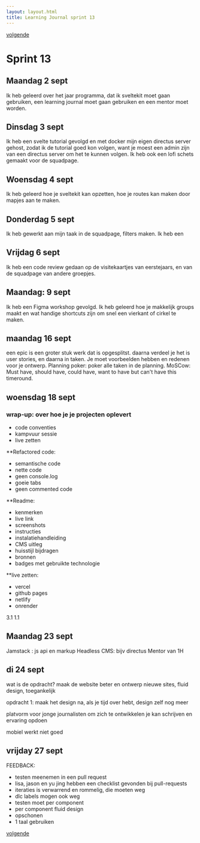 ```yaml
---
layout: layout.html
title: Learning Journal sprint 13
---
```


[volgende](../sprint14)

# Sprint 13
## Maandag 2 sept
Ik heb geleerd over het jaar programma, dat ik sveltekit moet gaan gebruiken, een learning journal moet gaan gebruiken en een mentor moet worden. 

## Dinsdag 3 sept
Ik heb een svelte tutorial gevolgd en met docker mijn eigen directus server gehost, zodat ik de tutorial goed kon volgen, want je moest een admin zijn van een directus server om het te kunnen volgen. Ik heb ook een lofi schets gemaakt voor de squadpage. 

## Woensdag 4 sept
Ik heb geleerd hoe je sveltekit kan opzetten, hoe je routes kan maken door mapjes aan te maken. 

## Donderdag 5 sept
Ik heb gewerkt aan mijn taak in de squadpage, filters maken. Ik heb een 

## Vrijdag 6 sept
Ik heb een code review gedaan op de visitekaartjes van eerstejaars, en van de squadpage van andere groepjes.

## Maandag: 9 sept 
Ik heb een Figma workshop gevolgd. Ik heb geleerd hoe je makkelijk groups maakt en wat handige shortcuts zijn om snel een vierkant of cirkel te maken. 

## maandag 16 sept
een epic is een groter stuk werk dat is opgesplitst. daarna verdeel je het is user stories, en daarna in taken. Je moet voorbeelden hebben en redenen voor je ontwerp. 
Planning poker: poker alle taken in de planning.
MoSCow: Must have, should have, could have, want to have but can't have this timeround.

## woensdag 18 sept
### wrap-up: over hoe je je projecten oplevert
- code conventies
- kampvuur sessie
- live zetten

**Refactored code: 
- semantische code
- nette code 
- geen console.log
- goeie tabs 
- geen commented code

**Readme:
- kenmerken
- live link
- screenshots
- instructies
- instalatiehandleiding
- CMS uitleg
- huisstijl bijdragen
- bronnen
- badges met gebruikte technologie

**live zetten:
- vercel
- github pages
- netlify
- onrender

3.1
1.1

## Maandag 23 sept
Jamstack : js api en markup
Headless CMS: bijv directus
Mentor van 1H

## di 24 sept
wat is de opdracht?
maak de website beter en ontwerp nieuwe sites, fluid design, toegankelijk

opdracht 1: maak het design na, als je tijd over hebt, design zelf nog meer

platvorm voor jonge journalisten om zich te ontwikkelen
je kan schrijven en ervaring opdoen

mobiel werkt niet goed


## vrijday 27 sept
FEEDBACK:
- testen meenemen in een pull request
- lisa, jason en yu jing hebben een checklist gevonden bij pull-requests
- iteraties is verwarrend en rommelig, die moeten weg
- dlc labels mogen ook weg
- testen moet per component
- per component fluid design
- opschonen
- 1 taal gebruiken

[volgende](../sprint14)
